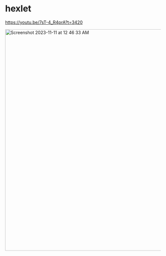 # hexlet

https://youtu.be/7sT-4_R4prA?t=3420

<img width="717" alt="Screenshot 2023-11-11 at 12 46 33 AM" src="https://github.com/mediaceh/hexlet/assets/17131628/d057d04c-3841-4afb-b447-c9bd8fa98c28">

